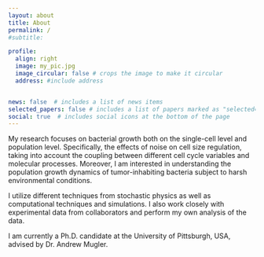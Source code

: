 ```yaml
---
layout: about
title: About
permalink: /
#subtitle:

profile:
  align: right
  image: my_pic.jpg
  image_circular: false # crops the image to make it circular
  address: #include address


news: false  # includes a list of news items
selected_papers: false # includes a list of papers marked as "selected={true}"
social: true  # includes social icons at the bottom of the page
---
```

My research focuses on bacterial growth both on the single-cell level and population level. Specifically, the effects of noise on cell size regulation, taking into account the coupling between different cell cycle variables and molecular processes. Moreover, I am interested in understanding the population growth dynamics of tumor-inhabiting bacteria subject to harsh environmental conditions.

I utilize different techniques from stochastic physics as well as computational techniques and simulations. I also work closely with experimental data from collaborators and perform my own analysis of the data.

 I am currently a Ph.D. candidate at the University of Pittsburgh, USA, advised by Dr. Andrew Mugler.